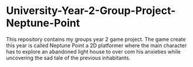 # University-Year-2-Group-Project-Neptune-Point
This repository contains my groups year 2 game project. The game create this year is called Neptune Point a 2D platformer where the main character has to explore an abandoned light house to over com his anxieties while uncovering the sad tale of the previous inhabitants. 
